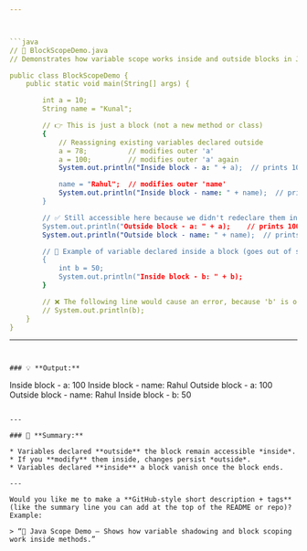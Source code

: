 ```yaml
---



```java
// 🌸 BlockScopeDemo.java
// Demonstrates how variable scope works inside and outside blocks in Java

public class BlockScopeDemo {
    public static void main(String[] args) {

        int a = 10;
        String name = "Kunal";

        // 👉 This is just a block (not a new method or class)
        {
            // Reassigning existing variables declared outside
            a = 78;          // modifies outer 'a'
            a = 100;         // modifies outer 'a' again
            System.out.println("Inside block - a: " + a);  // prints 100

            name = "Rahul";  // modifies outer 'name'
            System.out.println("Inside block - name: " + name);  // prints Rahul
        }

        // ✅ Still accessible here because we didn't redeclare them inside
        System.out.println("Outside block - a: " + a);    // prints 100
        System.out.println("Outside block - name: " + name);  // prints Rahul

        // 🌼 Example of variable declared inside a block (goes out of scope)
        {
            int b = 50;
            System.out.println("Inside block - b: " + b);
        }

        // ❌ The following line would cause an error, because 'b' is out of scope
        // System.out.println(b); 
    }
}
```

---
```


### 💡 **Output:**

```
Inside block - a: 100
Inside block - name: Rahul
Outside block - a: 100
Outside block - name: Rahul
Inside block - b: 50
```

---

### 🧠 **Summary:**

* Variables declared **outside** the block remain accessible *inside*.
* If you **modify** them inside, changes persist *outside*.
* Variables declared **inside** a block vanish once the block ends.

---

Would you like me to make a **GitHub-style short description + tags** (like the summary line you can add at the top of the README or repo)?
Example:

> “🧩 Java Scope Demo – Shows how variable shadowing and block scoping work inside methods.”
